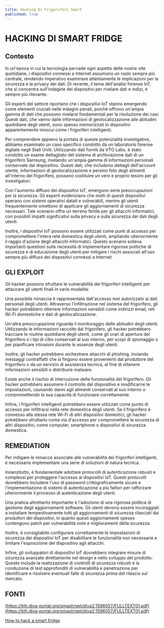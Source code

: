 ```yaml
---
title: Hacking Di Frigoriferi Smart
published: true
---
```

# HACKING DI SMART FRIDGE

## Contesto

In un'epoca in cui la tecnologia pervade ogni aspetto delle nostre vite quotidiane, i dispositivi connessi a Internet assumono un ruolo sempre più centrale, rendendo imperativo esaminare attentamente le implicazioni per la sicurezza e la privacy dei dati. Di recente, il tema dell'analisi forense IoT, che si concentra sull'indagine dei dispositivi per rivelare dati e indizi, è sempre più rilevante.

Gli esperti del settore riportano che i dispositivi IoT stanno emergendo come elementi cruciali nelle indagini penali, poiché offrono un'ampia gamma di dati che possono rivelarsi fondamentali per la risoluzione dei casi. Questi dati, che vanno dalle informazioni di geolocalizzazione alle abitudini quotidiane degli utenti, sono spesso memorizzati in dispositivi apparentemente innocui come i frigoriferi intelligenti.

Per comprendere appieno la portata di queste potenzialità investigative, abbiamo esaminato un caso specifico condotto da un laboratorio forense digitale negli Stati Uniti. Utilizzando dati forniti da VTO Labs, è stato condotto un esame dettagliato del sistema di archiviazione dati di un frigorifero Samsung, rivelando un'ampia gamma di informazioni personali conservate dal dispositivo. Questi dati, che includono dettagli dell'account utente, informazioni di geolocalizzazione e persino foto degli alimenti all'interno del frigorifero, possono costituire un vero e proprio tesoro per gli investigatori.

Con l'aumento diffuso dei dispositivi IoT, emergono serie preoccupazioni per la sicurezza. Gli esperti evidenziano che molti di questi dispositivi operano con sistemi operativi datati e vulnerabili, mentre gli utenti frequentemente omettono di applicare gli aggiornamenti di sicurezza necessari. Tale scenario offre un terreno fertile per gli attacchi informatici, con possibili impatti significativi sulla privacy e sulla sicurezza dei dati degli utenti.

Inoltre, i dispositivi IoT possono essere utilizzati come punti di accesso per compromettere l'intera rete domestica degli utenti, ampliando ulteriormente il raggio d'azione degli attacchi informatici. Questo scenario solleva importanti questioni sulla necessità di implementare rigorose politiche di sicurezza e di educazione degli utenti per mitigare i rischi associati all'uso sempre più diffuso dei dispositivi connessi a Internet.

## GLI EXPLOIT

Gli hacker possono sfruttare le vulnerabilità dei frigoriferi intelligenti per attaccare gli utenti finali in varie modalità:

Una possibile minaccia è rappresentata dall'accesso non autorizzato ai dati personali degli utenti. Attraverso l'infiltrazione nel sistema del frigorifero, gli hacker potrebbero ottenere informazioni sensibili come indirizzi email, reti Wi-Fi domestiche e dati di geolocalizzazione.

Un'altra preoccupazione riguarda il monitoraggio delle abitudini degli utenti. Utilizzando le informazioni raccolte dal frigorifero, gli hacker potrebbero tracciare le routine quotidiane degli utenti, come gli orari di apertura del frigorifero o i tipi di cibo conservati al suo interno, per scopi di spionaggio o per pianificare intrusioni durante le assenze degli utenti.

Inoltre, gli hacker potrebbero orchestrare attacchi di phishing, inviando messaggi contraffatti che si fingono essere provenienti dal produttore del frigorifero o da un servizio di assistenza tecnica, al fine di ottenere informazioni sensibili o distribuire malware.

Esiste anche il rischio di interruzione delle funzionalità del frigorifero. Gli hacker potrebbero assumere il controllo del dispositivo e modificarne le impostazioni, causando danni agli alimenti conservati al suo interno o compromettendo la sua capacità di funzionare correttamente.

Infine, i frigoriferi intelligenti potrebbero essere utilizzati come punto di accesso per infiltrarsi nella rete domestica degli utenti. Se il frigorifero è connesso alla stessa rete Wi-Fi di altri dispositivi domestici, gli hacker potrebbero sfruttarlo come via d'accesso per compromettere la sicurezza di altri dispositivi, come computer, smartphone o dispositivi di sicurezza domestica.

## REMEDIATION

Per mitigare le minacce associate alle vulnerabilità dei frigoriferi intelligenti, è necessario implementare una serie di soluzioni di natura tecnica.

Innanzitutto, è fondamentale adottare protocolli di autenticazione robusti e complessi per proteggere l'accesso ai dispositivi IoT. Questi protocolli dovrebbero includere l'uso di password crittograficamente sicure e l'implementazione di sistemi di autenticazione a più fattori per rafforzare ulteriormente il processo di autenticazione degli utenti.

Una pratica altrettanto importante è l'adozione di una rigorosa politica di gestione degli aggiornamenti software. Gli utenti devono essere incoraggiati a installare tempestivamente tutti gli aggiornamenti di sicurezza rilasciati dai produttori dei dispositivi, in quanto questi aggiornamenti spesso contengono patch per vulnerabilità note e miglioramenti della sicurezza.

Inoltre, è consigliabile configurare correttamente le impostazioni di sicurezza dei dispositivi IoT per disabilitare le funzionalità non necessarie e limitare l'esposizione del dispositivo agli attacchi. 

Infine, gli sviluppatori di dispositivi IoT dovrebbero integrare misure di sicurezza avanzate direttamente nel design e nello sviluppo del prodotto. Questo include la realizzazione di controlli di sicurezza robusti e la conduzione di test approfonditi di vulnerabilità e penetrazione per identificare e risolvere eventuali falle di sicurezza prima del rilascio sul mercato.

## FONTI

[https://kth.diva-portal.org/smash/get/diva2:1596057/FULLTEXT01.pdf](https://kth.diva-portal.org/smash/get/diva2:1596057/FULLTEXT01.pdf)

[How to hack a smart fridge](https://www.technologyreview.com/2023/05/08/1072708/hack-smart-fridge-digital-forensics/)
